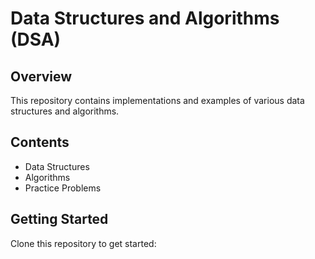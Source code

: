 # Data Structures and Algorithms (DSA)

## Overview
This repository contains implementations and examples of various data structures and algorithms.

## Contents
- Data Structures
- Algorithms
- Practice Problems

## Getting Started
Clone this repository to get started:
